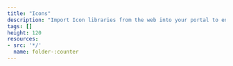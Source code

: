 ```yaml
---
title: "Icons"
description: "Import Icon libraries from the web into your portal to enrich your pages with thousands of icons"
tags: []
height: 120
resources:
- src: '*/'
  name: folder-:counter
---
```


